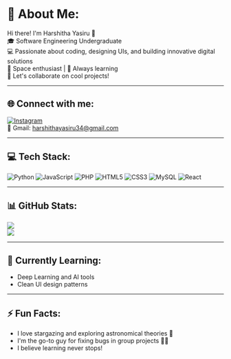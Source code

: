 # 💫 About Me:
Hi there! I'm Harshitha Yasiru 👋<br>
🎓 Software Engineering Undergraduate<br>
💻 Passionate about coding, designing UIs, and building innovative digital solutions<br>
🌌 Space enthusiast | 🧠 Always learning<br>
🤝 Let's collaborate on cool projects!

---

## 🌐 Connect with me:
[![Instagram](https://img.shields.io/badge/Instagram-E4405F?logo=instagram&logoColor=white&style=for-the-badge)](https://instagram.com/yassa.life)  
📧 Gmail: harshithayasiru34@gmail.com

---

## 💻 Tech Stack:
![Python](https://img.shields.io/badge/Python-3670A0?logo=python&logoColor=ffdd54&style=flat-square)
![JavaScript](https://img.shields.io/badge/JavaScript-F7DF1E?logo=javascript&logoColor=000&style=flat-square)
![PHP](https://img.shields.io/badge/PHP-777BB4?logo=php&logoColor=fff&style=flat-square)
![HTML5](https://img.shields.io/badge/HTML5-E34F26?logo=html5&logoColor=fff&style=flat-square)
![CSS3](https://img.shields.io/badge/CSS3-1572B6?logo=css3&logoColor=fff&style=flat-square)
![MySQL](https://img.shields.io/badge/MySQL-4479A1?logo=mysql&logoColor=fff&style=flat-square)
![React](https://img.shields.io/badge/React-20232A?logo=react&logoColor=61DAFB&style=flat-square)

---

## 📊 GitHub Stats:
![](https://github-readme-stats.vercel.app/api?username=yassa-life&theme=tokyonight&show_icons=true)  
![](https://github-readme-streak-stats.herokuapp.com/?user=yassa-life&theme=tokyonight)

---

## 🧠 Currently Learning:
- Deep Learning and AI tools
- Clean UI design patterns

---

## ⚡ Fun Facts:
- I love stargazing and exploring astronomical theories 🌠  
- I'm the go-to guy for fixing bugs in group projects 🧑‍💻  
- I believe learning never stops!

